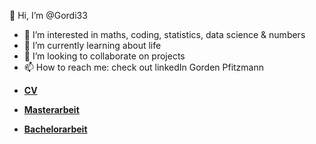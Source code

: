 👋 Hi, I’m @Gordi33
- 👀 I’m interested in maths, coding, 
statistics, data science & numbers
- 🌱 I’m currently learning about life
- 💞️ I’m looking to collaborate on projects
- 📫 How to reach me: check out linkedIn Gorden Pfitzmann

* [**CV**](https://github.com/Gordi33/Gordi33/blob/master/CV.pdf) 

* [**Masterarbeit**](https://github.com/Gordi33/Gordi33/blob/master/Erstellen%20von%20Ausscheidetafeln%20in%20der%20Personenversicherung.pdf)

* [**Bachelorarbeit**](https://github.com/Gordi33/Gordi33/blob/master/Anwendungen%20der%20Fuzzy%20Optimierung,%20Modellierung%20und%20Programmierung.pdf) 

<!---
Gordi33/Gordi33 is a ✨ special ✨ repository because its `README.md` (this file) appears on your GitHub profile.
You can click the Preview link to take a look at your changes.
--->
